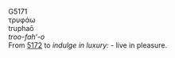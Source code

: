 <body>
  <p>G5171<br>  τρυφάω  <br> truphaō  <br><i>troo-fah‘-o </i><br>From <a href="g5172.htm">5172</a>  to <i>indulge</i> <i>in</i> <i>luxury:</i> - live in pleasure.<br></p>
 </body>